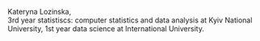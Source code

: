 Kateryna Lozinska,	
3rd year statistiscs: computer statistics and data analysis at Kyiv National University, 
1st year data science at International University.
